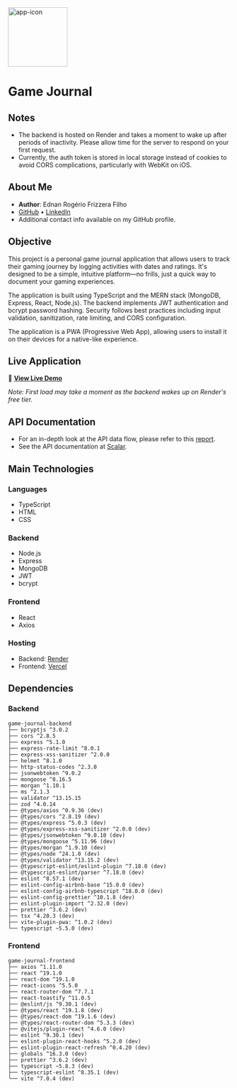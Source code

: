 <img width="134" height="134" alt="app-icon" src="https://github.com/user-attachments/assets/84578ae2-25b7-45f6-907e-5b502b532119" />

# Game Journal

## Notes

- The backend is hosted on Render and takes a moment to wake up after periods
  of inactivity. Please allow time for the server to respond on your first request.
- Currently, the auth token is stored in local storage instead of cookies to
  avoid CORS complications, particularly with WebKit on iOS.

## About Me

- **Author**: Ednan Rogério Frizzera Filho
- [GitHub](https://github.com/ednanf) • [LinkedIn](https://www.linkedin.com/in/ednanrff/)
- Additional contact info available on my GitHub profile.

## Objective

This project is a personal game journal application that allows users to track their gaming journey by logging
activities with dates and ratings. It's designed to be a simple, intuitive platform—no frills, just a quick way to
document your gaming experiences.

The application is built using TypeScript and the MERN stack (MongoDB, Express, React, Node.js). The backend implements
JWT authentication and bcrypt password hashing. Security follows best practices including input validation,
sanitization, rate limiting, and CORS configuration.

The application is a PWA (Progressive Web App), allowing users to install it on their devices for a
native-like experience.

## Live Application

🚀 **[View Live Demo](https://game-journal-seven.vercel.app/)**

*Note: First load may take a moment as the backend wakes up on Render's free tier.*

## API Documentation

- For an in-depth look at the API data flow, please refer to
  this [report](https://github.com/ednanf/game-journal/blob/master/docs/BACKEND_REPORT.md).
- See the API documentation
  at [Scalar](https://registry.scalar.com/@ednan-frizzera-dev-team/apis/game-journal-api/latest).

## Main Technologies

### Languages

- TypeScript
- HTML
- CSS

### Backend

- Node.js
- Express
- MongoDB
- JWT
- bcrypt

### Frontend

- React
- Axios

### Hosting

- Backend: [Render](https://render.com/)
- Frontend: [Vercel](https://vercel.com)

## Dependencies

### Backend

```plaintext
game-journal-backend
├── bcryptjs ^3.0.2
├── cors ^2.8.5
├── express ^5.1.0
├── express-rate-limit ^8.0.1
├── express-xss-sanitizer ^2.0.0
├── helmet ^8.1.0
├── http-status-codes ^2.3.0
├── jsonwebtoken ^9.0.2
├── mongoose ^8.16.5
├── morgan ^1.10.1
├── ms ^2.1.3
├── validator ^13.15.15
├── zod ^4.0.14
├── @types/axios ^0.9.36 (dev)
├── @types/cors ^2.8.19 (dev)
├── @types/express ^5.0.3 (dev)
├── @types/express-xss-sanitizer ^2.0.0 (dev)
├── @types/jsonwebtoken ^9.0.10 (dev)
├── @types/mongoose ^5.11.96 (dev)
├── @types/morgan ^1.9.10 (dev)
├── @types/node ^24.1.0 (dev)
├── @types/validator ^13.15.2 (dev)
├── @typescript-eslint/eslint-plugin ^7.18.0 (dev)
├── @typescript-eslint/parser ^7.18.0 (dev)
├── eslint ^8.57.1 (dev)
├── eslint-config-airbnb-base ^15.0.0 (dev)
├── eslint-config-airbnb-typescript ^18.0.0 (dev)
├── eslint-config-prettier ^10.1.8 (dev)
├── eslint-plugin-import ^2.32.0 (dev)
├── prettier ^3.6.2 (dev)
├── tsx ^4.20.3 (dev)
├── vite-plugin-pwa: ^1.0.2 (dev)
└── typescript ~5.5.0 (dev)
```

### Frontend

```plaintext
game-journal-frontend
├── axios ^1.11.0
├── react ^19.1.0
├── react-dom ^19.1.0
├── react-icons ^5.5.0
├── react-router-dom ^7.7.1
├── react-toastify ^11.0.5
├── @eslint/js ^9.30.1 (dev)
├── @types/react ^19.1.8 (dev)
├── @types/react-dom ^19.1.6 (dev)
├── @types/react-router-dom ^5.3.3 (dev)
├── @vitejs/plugin-react ^4.6.0 (dev)
├── eslint ^9.30.1 (dev)
├── eslint-plugin-react-hooks ^5.2.0 (dev)
├── eslint-plugin-react-refresh ^0.4.20 (dev)
├── globals ^16.3.0 (dev)
├── prettier ^3.6.2 (dev)
├── typescript ~5.8.3 (dev)
├── typescript-eslint ^8.35.1 (dev)
└── vite ^7.0.4 (dev)
```
